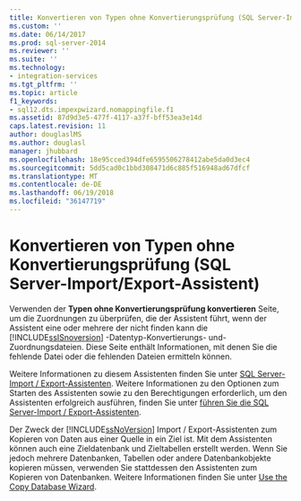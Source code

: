 ```yaml
---
title: Konvertieren von Typen ohne Konvertierungsprüfung (SQL Server-Import / Export-Assistent) | Microsoft Docs
ms.custom: ''
ms.date: 06/14/2017
ms.prod: sql-server-2014
ms.reviewer: ''
ms.suite: ''
ms.technology:
- integration-services
ms.tgt_pltfrm: ''
ms.topic: article
f1_keywords:
- sql12.dts.impexpwizard.nomappingfile.f1
ms.assetid: 87d9d3e5-477f-4117-a37f-bff53ea3e14d
caps.latest.revision: 11
author: douglaslMS
ms.author: douglasl
manager: jhubbard
ms.openlocfilehash: 18e95cced394dfe6595506278412abe5da0d3ec4
ms.sourcegitcommit: 5dd5cad0c1bbd308471d6c885f516948ad67dfcf
ms.translationtype: MT
ms.contentlocale: de-DE
ms.lasthandoff: 06/19/2018
ms.locfileid: "36147719"
---
```

# <a name="convert-types-without-conversion-checking-sql-server-import-and-export-wizard"></a>Konvertieren von Typen ohne Konvertierungsprüfung (SQL Server-Import/Export-Assistent)
  Verwenden der **Typen ohne Konvertierungsprüfung konvertieren** Seite, um die Zuordnungen zu überprüfen, die der Assistent führt, wenn der Assistent eine oder mehrere der nicht finden kann die [!INCLUDE[ssISnoversion](../../includes/ssisnoversion-md.md)] -Datentyp-Konvertierungs- und-Zuordnungsdateien. Diese Seite enthält Informationen, mit denen Sie die fehlende Datei oder die fehlenden Dateien ermitteln können.  
  
 Weitere Informationen zu diesem Assistenten finden Sie unter [SQL Server-Import / Export-Assistenten](import-and-export-data-with-the-sql-server-import-and-export-wizard.md). Weitere Informationen zu den Optionen zum Starten des Assistenten sowie zu den Berechtigungen erforderlich, um den Assistenten erfolgreich ausführen, finden Sie unter [führen Sie die SQL Server-Import / Export-Assistenten](start-the-sql-server-import-and-export-wizard.md).  
  
 Der Zweck der [!INCLUDE[ssNoVersion](../../includes/ssnoversion-md.md)] Import / Export-Assistenten zum Kopieren von Daten aus einer Quelle in ein Ziel ist. Mit dem Assistenten können auch eine Zieldatenbank und Zieltabellen erstellt werden. Wenn Sie jedoch mehrere Datenbanken, Tabellen oder andere Datenbankobjekte kopieren müssen, verwenden Sie stattdessen den Assistenten zum Kopieren von Datenbanken. Weitere Informationen finden Sie unter [Use the Copy Database Wizard](../../relational-databases/databases/use-the-copy-database-wizard.md).  
  
  